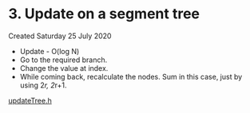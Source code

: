 # 3. Update on a segment tree
Created Saturday 25 July 2020

* Update - O(log N)
* Go to the required branch.
* Change the value at index.
* While coming back, recalculate the nodes. Sum in this case, just by using 2*r, 2*r+1.

[updateTree.h](./segment_tree_code/updateTree.h)

